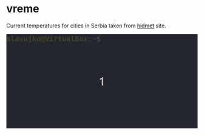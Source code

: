 # vreme
Current temperatures for cities in Serbia taken from [hidmet](http://www.hidmet.gov.rs/latin/osmotreni/index.php) site.  

![preview](https://github.com/prekidac/vreme/blob/e4a7209f1415721e9d66f0e60e6f1ea326902e1d/peek.gif)
